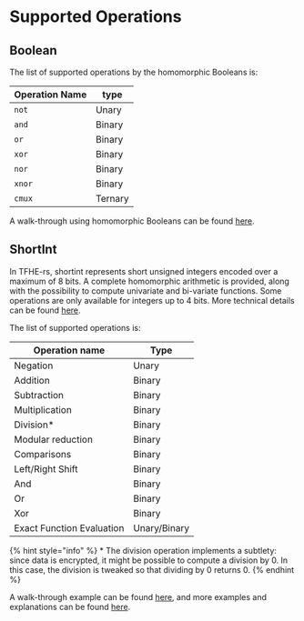 # Supported Operations

## Boolean

The list of supported operations by the homomorphic Booleans is:

| Operation Name | type    |
| -------------- | ------- |
| `not`          | Unary   |
| `and`          | Binary  |
| `or`           | Binary  |
| `xor`          | Binary  |
| `nor`          | Binary  |
| `xnor`         | Binary  |
| `cmux`         | Ternary |

A walk-through using homomorphic Booleans can be found [here](../Booleans/tutorial.md).

## ShortInt

In TFHE-rs, shortint represents short unsigned integers encoded over a maximum of 8 bits. A complete homomorphic arithmetic is provided, along with the possibility to compute univariate and bi-variate functions. Some operations are only available for integers up to 4 bits. More technical details can be found [here](../shortint/operations.md).

The list of supported operations is:

| Operation name            | Type         |
| ------------------------- | ------------ |
| Negation                  | Unary        |
| Addition                  | Binary       |
| Subtraction               | Binary       |
| Multiplication            | Binary       |
| Division\*                | Binary       |
| Modular reduction         | Binary       |
| Comparisons               | Binary       |
| Left/Right Shift          | Binary       |
| And                       | Binary       |
| Or                        | Binary       |
| Xor                       | Binary       |
| Exact Function Evaluation | Unary/Binary |

{% hint style="info" %}
\* The division operation implements a subtlety: since data is encrypted, it might be possible to compute a division by 0. In this case, the division is tweaked so that dividing by 0 returns 0.
{% endhint %}

A walk-through example can be found [here](../shortint/tutorial.md), and more examples and explanations can be found [here](../shortint/operations.md).[ ](../shortint/operations.md)
